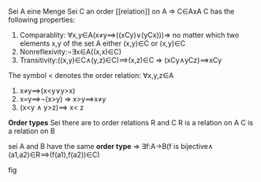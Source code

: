 Sei A eine Menge
Sei C an order [[relation]] on A
=> C$\in$AxA
C has the following properties:
1) Comparablity: $\forall$x,y$\in$A(x$\ne$y$\implies$((xCy$)\lor$(yCx)))=> no matter which two elements x,y of the set A either (x,y)$\in$C or (x,y)$\in$C
2) Nonreflexivity:$\neg$$\exists$x$\in$A((x,x)$\in$C)
3) Transitivity:((x,y)$\in$C$\land$(y,z)$\in$C)$\implies$(x,z)$\in$C => (xCy$\land$yCz)$\implies$xCy

The symbol < denotes the order relation:
$\forall$x,y,z$\in$A
1) x$\ne$y$\implies$(x<y$\lor$y>x)
2) x=y$\implies$$\neg$(x>y) => x>y$\implies$x$\ne$y
3) (x<y $\land$ y>z)$\implies$ x< z



**Order types**
Sei there are to order relations R and C
R is a relation on A
C is a relation on B

sei A and B have the same **order type**
=> $\exists$f:A$\to$B(f is bijective$\land$ (a1,a2)$\in$R$\implies$(f(a1),f(a2))$\in$C)



fig 
    







		

